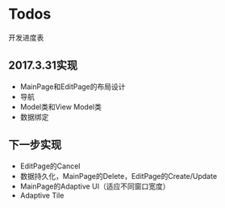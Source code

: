 # Todos
开发进度表
## 2017.3.31实现
- MainPage和EditPage的布局设计
- 导航
- Model类和View Model类
- 数据绑定
## 下一步实现
- EditPage的Cancel
- 数据持久化，MainPage的Delete，EditPage的Create/Update
- MainPage的Adaptive UI（适应不同窗口宽度）
- Adaptive Tile
